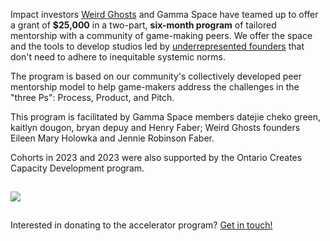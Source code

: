 <div><p>Impact investors <a href= "https://weirdghosts.ca/">Weird Ghosts</a> and Gamma Space have teamed up to offer a grant of <b>$25,000</b> in a two-part, <b>six-month program</b> of tailored mentorship with a community of game-making peers. We offer the space and the tools to develop studios led by <a href= "https://weirdghosts.ca/faq#what-is-an-underrepresented-identity-group">underrepresented founders</a> that don't need to adhere to inequitable systemic norms.</p>
<p>The program is based on our community's collectively developed peer mentorship model to help game-makers address the challenges in the "three Ps": Process, Product, and Pitch.</p></div>
<div><p>This program is facilitated by Gamma Space members datejie cheko green, kaitlyn dougon, bryan depuy and Henry Faber; Weird Ghosts founders Eileen Mary Holowka and Jennie Robinson Faber.
</p><p>Cohorts in 2023 and 2023 were also supported by the Ontario Creates Capacity Development program.</p>
<img style="max-width:200px; margin:15px 0;" src="/images/oc-logo.png" /><p>Interested in donating to the accelerator program? <a href="mailto:info@gammaspace.ca">Get in touch!</a></p></div>